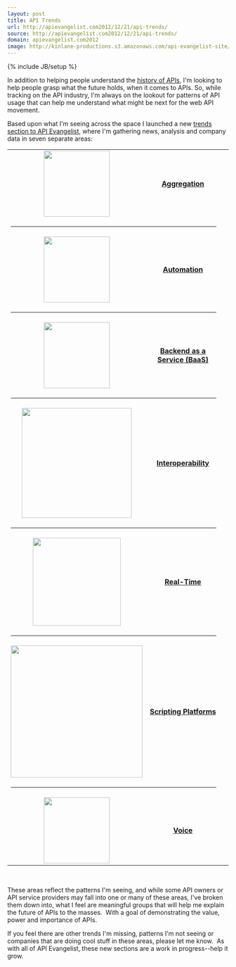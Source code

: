 ```yaml
---
layout: post
title: API Trends
url: http://apievangelist.com2012/12/21/api-trends/
source: http://apievangelist.com2012/12/21/api-trends/
domain: apievangelist.com2012
image: http://kinlane-productions.s3.amazonaws.com/api-evangelist-site/blog/interoperability-trends.png
---
```

{% include JB/setup %}<p>
     In addition to helping people understand the <a href="/history/">history of APIs</a>, I'm looking to help people grasp what the future holds, when it comes to APIs. So, while tracking on the API industry, I'm always on the lookout for patterns of API usage that can help me understand what might be next for the web API movement. 
</p>
<p>
     Based upon what I'm seeing across the space I launched a new <a title="API Trends" href="/trends/">trends section to API Evangelist</a>, where I'm gathering news, analysis and company data in seven separate areas:
</p>
<table cellspacing="2" cellpadding="10" width="90%" align="center">
     <tbody>
          <tr>
               <td width="175" align="center">
                    <img src="https://s3.amazonaws.com/kinlane-productions/api-evangelist/trends/aggregation-trend.png"  width="150" align="center" />
               </td>
               <td align="center">
                    <a href="/trends/aggregation.php"><strong>Aggregation</strong></a>
               </td>
          </tr>
          <tr>
               <td colspan="2">
                    <hr />
               </td>
               <td>
                     
               </td>
          </tr>
          <tr>
               <td width="175" align="center">
                    <img src="https://s3.amazonaws.com/kinlane-productions/api-evangelist/trends/automation-trends.png"  width="150" align="center" />
               </td>
               <td align="center">
                    <a href="/trends/automation.php"><strong>Automation</strong></a>
               </td>
          </tr>
          <tr>
               <td colspan="2">
                    <hr />
               </td>
               <td>
                     
               </td>
          </tr>
          <tr>
               <td width="175" align="center">
                    <img src="https://s3.amazonaws.com/kinlane-productions/api-evangelist/trends/baas-trends.png"  width="150" align="center" />
               </td>
               <td align="center">
                    <a href="/trends/baas.php"><strong>Backend as a Service (BaaS)</strong></a>
               </td>
          </tr>
          <tr>
               <td colspan="2">
                    <hr />
               </td>
               <td>
                     
               </td>
          </tr>
          <tr>
               <td width="175" align="center">
                    <img src="https://s3.amazonaws.com/kinlane-productions/api-evangelist/trends/interoperability-trends.png"  width="250" align="center" />
               </td>
               <td align="center">
                    <a href="/trends/interoperability.php"><strong>Interoperability</strong></a>
               </td>
          </tr>
          <tr>
               <td colspan="2">
                    <hr />
               </td>
               <td>
                     
               </td>
          </tr>
          <tr>
               <td width="175" align="center">
                    <img src="https://s3.amazonaws.com/kinlane-productions/api-evangelist/trends/real-time-2.jpg"  width="200" align="center" />
               </td>
               <td align="center">
                    <a href="/trends/realtime.php"><strong>Real-Time</strong></a>
               </td>
          </tr>
          <tr>
               <td colspan="2">
                    <hr />
               </td>
               <td>
                     
               </td>
          </tr>
          <tr>
               <td width="175" align="center">
                    <img src="https://s3.amazonaws.com/kinlane-productions/api-evangelist/trends/Javascript-Array-4-2.png"  width="300" align="center" />
               </td>
               <td align="center">
                    <a href="/trends/scripting-platforms.php"><strong>Scripting Platforms</strong></a>
               </td>
          </tr>
          <tr>
               <td colspan="2">
                    <hr />
               </td>
               <td>
                     
               </td>
          </tr>
          <tr>
               <td width="175" align="center">
                    <img src="https://s3.amazonaws.com/kinlane-productions/api-evangelist/trends/voice-trends-microphone.jpg"  width="150" align="center" />
               </td>
               <td align="center">
                    <a href="/trends/voice.php"><strong>Voice</strong></a>
               </td>
          </tr>
     </tbody>
</table>
<p>
      
</p>
<p>
     These areas reflect the patterns I'm seeing, and while some API owners or API service providers may fall into one or many of these areas, I've broken them down into, what I feel are meaningful groups that will help me explain the future of APIs to the masses.  With a goal of demonstrating the value, power and importance of APIs.
</p>
<p>
     If you feel there are other trends I'm missing, patterns I'm not seeing or companies that are doing cool stuff in these areas, please let me know.  As with all of API Evangelist, these new sections are a work in progress--help it grow.
</p>
